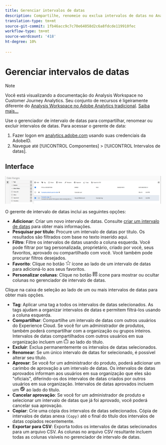 ```yaml
---
title: Gerenciar intervalos de datas
description: Compartilhe, renomeie ou exclua intervalos de datas no Analysis Workspace.
translation-type: tm+mt
source-git-commit: 1fb46acc9c7c70e64058d2c6a8fdcde119910fec
workflow-type: tm+mt
source-wordcount: '418'
ht-degree: 10%

---
```



# Gerenciar intervalos de datas

>[!NOTE]
>
>Você está visualizando a documentação do Analysis Workspace no Customer Journey Analytics. Seu conjunto de recursos é ligeiramente diferente do [Analysis Workspace no Adobe Analytics tradicional](https://docs.adobe.com/content/help/pt-BR/analytics/analyze/analysis-workspace/home.html). [Saiba mais...](/help/getting-started/cja-aa.md)

Use o gerenciador de intervalo de datas para compartilhar, renomear ou excluir intervalos de datas. Para acessar o gerente de data:

1. Fazer logon em [analytics.adobe.com](https://analytics.adobe.com) usando suas credenciais da AdobeID.
1. Navegue até [!UICONTROL Componentes] > [!UICONTROL Intervalos de datas].

## Interface

![Interface do usuário](../assets/date-range-ui.png)

O gerente de intervalo de datas inclui as seguintes opções:

* **Adicionar**: Criar um novo intervalo de datas. Consulte [criar um intervalo de datas](create.md) para obter mais informações.
* **Pesquisar por título**: Procure um intervalo de datas por título. Os resultados são filtrados com base no texto inserido aqui.
* **Filtro**: Filtre os intervalos de datas usando a coluna esquerda. Você pode filtrar por tag personalizada, proprietário, criado por você, seus favoritos, aprovado ou compartilhado com você. Você também pode procurar filtros desejados.
* **Favorito**: Clique no botão ![estrela](../assets/star.png) ícone ao lado de um intervalo de datas para adicioná-lo aos seus favoritos.
* **Personalizar colunas**: Clique no botão ![colunas](../assets/columns.png) ícone para mostrar ou ocultar colunas no gerenciador de intervalo de datas.

Clique na caixa de seleção ao lado de um ou mais intervalos de datas para obter mais opções.

* **Tag**: Aplicar uma tag a todos os intervalos de datas selecionados. As tags ajudam a organizar intervalos de datas e permitem filtrá-los usando a coluna esquerda.
* **Compartilhar**: Compartilhe um intervalo de datas com outros usuários do Experience Cloud. Se você for um administrador de produtos, também poderá compartilhar com a organização ou grupos inteiros. Intervalos de datas compartilhados com outros usuários em sua organização incluem um ![shared](../assets/shared.png) ao lado do título.
* **Excluir**: Exclua permanentemente os intervalos de datas selecionados.
* **Renomear**: Se um único intervalo de datas for selecionado, é possível alterar seu título.
* **Aprovar**: Se você for um administrador do produto, poderá adicionar um carimbo de aprovação a um intervalo de datas. Os intervalos de datas aprovados informam aos usuários em sua organização que eles são &quot;oficiais&quot;, diferindo-os dos intervalos de datas criados por outros usuários em sua organização. Intervalos de datas aprovados incluem um ![aprovado](../assets/approved.png) ao lado do título.
* **Cancelar aprovação**: Se você for um administrador de produto e selecionar um intervalo de datas que já foi aprovado, você poderá cancelar sua aprovação.
* **Copiar**: Crie uma cópia dos intervalos de datas selecionados. Cópia de intervalos de datas anexa `(Copy)` até o final do título dos intervalos de datas copiados recentemente.
* **Exportar para CSV**: Exporta todos os intervalos de datas selecionados para um arquivo CSV. As colunas no arquivo CSV resultante incluem todas as colunas visíveis no gerenciador de intervalo de datas.
